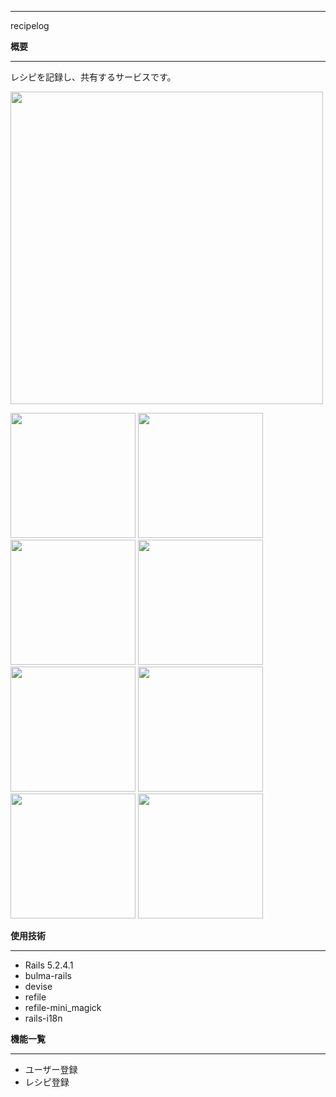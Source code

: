 ***
recipelog

**概要**  
***
レシピを記録し、共有するサービスです。  

<img src="https://user-images.githubusercontent.com/55477664/170502175-663c2b35-9f76-4325-82e1-1a368401f93d.png" width="500サイズ">

<p float="left">
  <img src="https://user-images.githubusercontent.com/55477664/170502845-2e125b65-61a8-420a-aaed-acf94fe7d1cc.png" width="200サイズ">
  <img src="https://user-images.githubusercontent.com/55477664/170502911-1432d45b-03a3-4173-b98f-b9dfaac8b76c.png" width="200サイズ">
  <img src="https://user-images.githubusercontent.com/55477664/170502939-f21eddc8-3acf-4526-b541-38e7c6ce6f65.png" width="200サイズ">
  <img src="https://user-images.githubusercontent.com/55477664/170502978-9dd038a9-56b4-4609-b6ea-672de147a722.png" width="200サイズ">
  <img src="https://user-images.githubusercontent.com/55477664/170502999-7ddb92c9-0961-450a-85ce-934eba5c7c2d.png" width="200サイズ">
  <img src="https://user-images.githubusercontent.com/55477664/170503002-1e421784-9215-4999-9db8-898d1ccb9a62.png" width="200サイズ">
  <img src="https://user-images.githubusercontent.com/55477664/170503007-10734016-1670-45a7-8515-39ef55201944.png" width="200サイズ">
  <img src="https://user-images.githubusercontent.com/55477664/170503009-9e10acc6-412b-496d-bc82-ded6b9cc34ad.png" width="200サイズ">
</p>

**使用技術**
***
* Rails 5.2.4.1
* bulma-rails 
* devise  
* refile
* refile-mini_magick
* rails-i18n

**機能一覧**  
***
* ユーザー登録  
* レシピ登録
